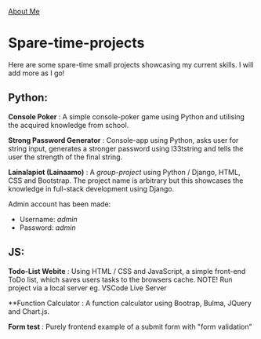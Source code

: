 [About Me](https://www.linkedin.com/in/samuel-kovanko/)

# Spare-time-projects
Here are some spare-time small projects showcasing my current skills. I will add more as I go!

## Python:
**Console Poker** : A simple console-poker game using Python and utilising the acquired knowledge from school.

**Strong Password Generator** : Console-app using Python, asks user for string input, generates a stronger password using l33tstring and tells the user the strength of the final string.

**Lainalapiot (Lainaamo)** : A *group-project* using Python / Django, HTML, CSS and Bootstrap. The project name is arbitrary but this showcases the knowledge in full-stack development using Django.

Admin account has been made:
 - Username: *admin*
 - Password: *admin*

## JS:
**Todo-List Webite** : Using HTML / CSS and JavaScript, a simple front-end ToDo list, which saves users tasks to the browsers cache.
NOTE! Run project via a local server eg. VSCode Live Server

**Function Calculator : A function calculator using Bootrap, Bulma, JQuery and Chart.js.

**Form test** : Purely frontend example of a submit form with "form validation"
